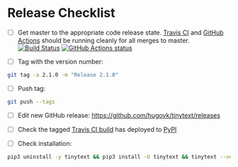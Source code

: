 # Release Checklist

- [ ] Get master to the appropriate code release state.
      [Travis CI](https://travis-ci.org/hugovk/tinytext) and
      [GitHub Actions](https://github.com/hugovk/tinytext/actions) should be running
      cleanly for all merges to master.
      [![Build Status](https://travis-ci.org/hugovk/tinytext.svg?branch=master)](https://travis-ci.org/hugovk/tinytext)
      [![GitHub Actions status](https://github.com/hugovk/tinytext/workflows/Test/badge.svg)](https://github.com/hugovk/tinytext/actions)

- [ ] Tag with the version number:

```bash
git tag -a 2.1.0 -m "Release 2.1.0"
```

- [ ] Push tag:

```bash
git push --tags
```

- [ ] Edit new GitHub release: https://github.com/hugovk/tinytext/releases

- [ ] Check the tagged [Travis CI build](https://travis-ci.org/hugovk/tinytext) has
      deployed to [PyPI](https://pypi.org/project/tinytext/#history)

- [ ] Check installation:

```bash
pip3 uninstall -y tinytext && pip3 install -U tinytext && tinytext --version
```

